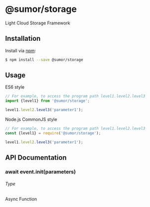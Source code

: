 # @sumor/storage
Light Cloud Storage Framework

## Installation

Install via [npm](https://www.npmjs.com/):
```sh
$ npm install --save @sumor/storage
```

## Usage

ES6 style
```js
// For example, to access the program path level1.level2.level3
import {level1} from '@sumor/storage';

level1.level2.level3('parameter1');
```
Node.js CommonJS style
```js
// For example, to access the program path level1.level2.level3
const {level1} = require('@sumor/storage');

level1.level2.level3('parameter1');
```

## API Documentation

### await event.init(parameters)
###### Type
Async Function
